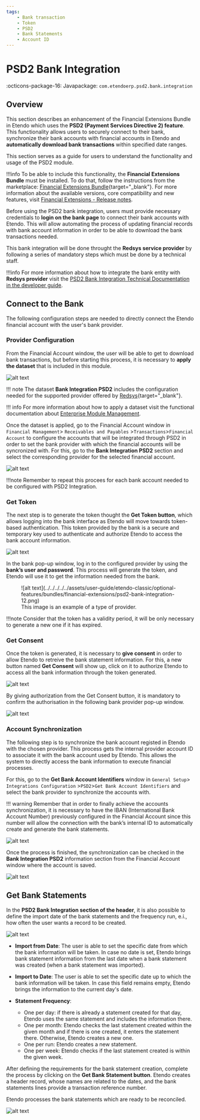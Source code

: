 ```yaml
---
tags: 
    - Bank transaction
    - Token
    - PSD2
    - Bank Statements
    - Account ID
---
```


# PSD2 Bank Integration

:octicons-package-16: Javapackage: `com.etendoerp.psd2.bank.integration`

## Overview

This section describes an enhancement of the Financial Extensions Bundle in Etendo which uses the **PSD2 (Payment Services Directive 2) feature**. This functionality allows users to securely connect to their bank, synchronize their bank accounts with financial accounts in Etendo and **automatically download bank transactions** within specified date ranges. 

This section serves as a guide for users to understand the functionality and usage of the PSD2 module.

!!!info
    To be able to include this functionality, the **Financial Extensions Bundle** must be installed. To do that, follow the instructions from the marketplace: [Financial Extensions Bundle](https://marketplace.etendo.cloud/#/product-details?module=9876ABEF90CC4ABABFC399544AC14558){target="_blank"}. For more information about the available versions, core compatibility and new features, visit [Financial Extensions - Release notes](https://docs.etendo.software/whats-new/release-notes/etendo-classic/bundles/financial-extensions/release-notes/).


Before using the PSD2 bank integration, users must provide necessary credentials to **login on the bank page** to connect their bank accounts with Etendo. This will allow automating the process of updating financial records with bank account information in order to be able to download the bank transactions needed. 

This bank integration will be done throught the **Redsys service provider** by following a series of mandatory steps which must be done by a technical staff.

!!!info
    For more information about how to integrate the bank entity with **Redsys provider** visit the [PSD2 Bank Integration Technical Documentation in the developer guide]().

## Connect to the Bank

The following configuration steps are needed to directly connect the Etendo financial account with the user's bank provider. 

### Provider Configuration

From the Financial Account window, the user will be able to get to download bank transactions, but before starting this process, it is necessary to **apply the dataset** that is included in this module.

![alt text](../../../../../assets/user-guide/etendo-classic/optional-features/bundles/financial-extensions/psd2-bank-integration-8.png)

!!! note
    The dataset **Bank Integration PSD2** includes the configuration needed for the supported provider offered by [Redsys](https://redsys.es/){target="_blank"}.

!!! info
	For more information about how to apply a dataset visit the functional documentation about [Enterprise Module Management](../../../basic-features/general-setup/enterprise-model.md#enterprise-module-management). 


Once the dataset is applied, go to the Financial Account window in `Financial Management`> `Receivables and Payables` >`Transactions`>`Financial Account` to configure the accounts that will be integrated through PSD2 in order to set the bank provider with which the financial accounts will be syncronized with. 
For this, go to the **Bank Integration PSD2** section and select the corresponding provider for the selected financial account. 

![alt text](../../../../../assets/user-guide/etendo-classic/optional-features/bundles/financial-extensions/psd2-bank-integration-10.png)

!!!note
     Remember to repeat this procees for each bank account needed to be configured with PSD2 Integration. 


### Get Token

The next step is to generate the token thought the **Get Token button**, which allows logging into the bank interface as Etendo will move towards token-based authentication. 
This token provided by the bank is a secure and temporary key used to authenticate and authorize Etendo to access the bank account information. 

![alt text](../../../../../assets/user-guide/etendo-classic/optional-features/bundles/financial-extensions/psd2-bank-integration-9.png)

In the bank pop-up window, log in to the configured provider by using the **bank’s user and password**. This process will generate the token, and Etendo will use it to get the information needed from the bank. 

<figure markdown="span">
    ![alt text](../../../../../assets/user-guide/etendo-classic/optional-features/bundles/financial-extensions/psd2-bank-integration-12.png)
  <figcaption>This image is an example of a type of provider. </figcaption>
</figure>

!!!note
    Consider that the token has a validity period, it will be only necessary to generate a new one if it has expired.  


### Get Consent

Once the token is generated, it is necessary to **give consent** in order to allow Etendo to retreive the bank statement information. For this, a new button named **Get Consent** will show up, click on it to authorize Etendo to access all the bank information through the token generated. 

![alt text](../../../../../assets/user-guide/etendo-classic/optional-features/bundles/financial-extensions/psd2-bank-integration-3.png) 

By giving authorization from the Get Consent button, it is mandatory to confirm the authorisation in the following bank provider pop-up window. 

![alt text](../../../../../assets/user-guide/etendo-classic/optional-features/bundles/financial-extensions/psd2-bank-integration-1.png)


### Account Synchronization

The following step is to synchronize the bank account registed in Etendo with the chosen provider. This process gets the internal provider account ID to associate it with the bank account used by Etendo. This allows the system to directly access the bank information to execute financial processes. 

For this, go to the **Get Bank Account Identifiers** window in `General Setup`> `Integrations Configuration` >`PSD2`>`Get Bank Account Identifiers` and select the bank provider to synchronize the accounts with. 

!!! warning
	Remember that in order to finally achieve the accounts synchronization, it is necessary to have the IBAN (International Bank Account Number) previously configured in the Financial Account since this number will allow the connection with the bank’s internal ID to automatically create and generate the bank statements. 

![alt text](../../../../../assets/user-guide/etendo-classic/optional-features/bundles/financial-extensions/psd2-bank-integration-4.png)

Once the process is finished, the synchronization can be checked in the **Bank Integration PSD2** information section from the Financial Account window where the account is saved.  

![alt text](../../../../../assets/user-guide/etendo-classic/optional-features/bundles/financial-extensions/psd2-bank-integration-5.png)

## Get Bank Statements

In the **PSD2 Bank Integration section of the header**, it is also possible to define the import date of the bank statements and the frequency run, e.i., how often the user wants a record to be created. 

![alt text](../../../../../assets/user-guide/etendo-classic/optional-features/bundles/financial-extensions/psd2-bank-integration-6.png)

- **Import from Date**: The user is able to set the specific date from which the bank information will be taken. In case no date is set, Etendo brings bank statement information from the last date when a bank statement was created (when a bank statement was imported). 

- **Import to Date**: The user is able to set the specific date up to which the bank information will be taken. In case this field remains empty, Etendo brings the information to the current day's date.

- **Statement Frequency**: 

    - One per day: if there is already a statement created for that day,  Etendo uses the same statement and includes the information there.
    - One per month: Etendo checks the last statement created within the given month and if there is one created, it enters the statement there. Otherwise, Etendo creates a new one. 
    - One per run: Etendo creates a new statement.
    - One per week: Etendo checks if the last statement created is within the given week.


After defining the requirements for the bank statement creation, complete the process by clicking on the **Get Bank Statement button**. Etendo creates a header record, whose names are related to the dates, and the bank statements lines provide a transaction reference number. 

Etendo processes the bank statements which are ready to be reconciled. 

![alt text](../../../../../assets/user-guide/etendo-classic/optional-features/bundles/financial-extensions/psd2-bank-integration-7.png)

